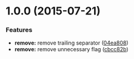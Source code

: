 <a name="1.0.0"></a>
# 1.0.0 (2015-07-21)


### Features

* **remove:** remove trailing separator ([04ea808](https://github.com/pandawing/node-remove-trailing-path-separator/commit/04ea808))
* **remove:** remove unnecessary flag ([cbcc82b](https://github.com/pandawing/node-remove-trailing-path-separator/commit/cbcc82b))

